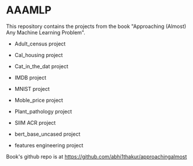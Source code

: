 # AAAMLP
This repository contains the projects from the book "Approaching (Almost) Any Machine Learning Problem". 
 
 - Adult_census project

- Cal_housing project

- Cat_in_the_dat project

- IMDB project

- MNIST project

- Moble_price project

- Plant_pathology project

- SIIM ACR project

- bert_base_uncased project

- features engineering project

Book's github repo is at https://github.com/abhi1thakur/approachingalmost
